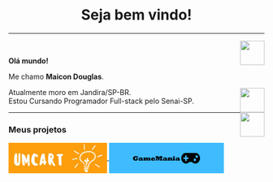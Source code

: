 <h1 align="center"> Seja bem vindo! </h1>
<hr />
<a href="https://github.com/maaicondgl" target="_blank">
  <img align="right" src="https://cdn.iconscout.com/icon/free/png-256/github-108-438008.png" width="48px" height="48px">
</a><br />
<p align="left" > 
  <b>Olá mundo!</b>
</p>
<p align="left" >
Me chamo <b>Maicon Douglas</b>.
</p>
<a href="https://www.youtube.com/channel/UCOg5uRdyBE2ieU7Fp5wwNuQ" target="_blank">
  <img align="right" src="https://i.ibb.co/kSWhXVq/youtube.png" width="48px" height="48px">
</a>
<p align="left" >
Atualmente moro em Jandira/SP-BR.<br />
Estou Cursando Programador Full-stack pelo Senai-SP.
</p>
<a href="https://www.linkedin.com/in/maicon-douglas-a259a4215/" target="_blank">
  <img align="right" src="https://i.ibb.co/Kx2GSrT/linkedin.png" width="48px" height="48px">
</a>
<hr />
<h3> Meus projetos</h3>
  <a href="https://maaicondgl.github.io/UmCart/" target="_blank">
  <img align="center" src="https://github.com/maaicondgl/maaicondgl/blob/main/umcart-logo.png" width"100px" height="60px">
</a>

  <a href="https://maaicondgl.github.io/GameManiaPages/index.htmle" target="_blank">
  <img align="center" src="https://github.com/maaicondgl/maaicondgl/blob/main/gamegithub.png" width"100px"  height="60px">
</a>



